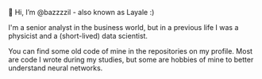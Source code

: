 👋 Hi, I’m @bazzzzil - also known as Layale :)

I'm a senior analyst in the business world, but in a previous life I was a physicist and a (short-lived) data scientist.

You can find some old code of mine in the repositories on my profile. 
Most are code I wrote during my studies, but some are hobbies of mine to better understand neural networks.

<!---
bazzzzil/bazzzzil is a ✨ special ✨ repository because its `README.md` (this file) appears on your GitHub profile.
You can click the Preview link to take a look at your changes.
--->
